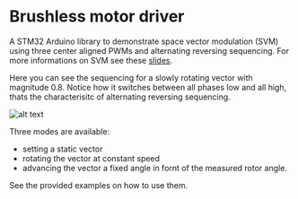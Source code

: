 # Brushless motor driver

A STM32 Arduino library to demonstrate space vector modulation (SVM) using three center aligned PWMs and alternating reversing sequencing. For more informations on SVM 
see these [slides](http://www.kappaiq.com/download/presentation-material/PDF/05%20Modulation.pdf).

Here you can see the sequencing for a slowly rotating vector with magnitude 0.8. Notice how it switches between all phases low and all high, thats the characterisitc of alternating reversing sequencing.

![alt text](https://github.com/basti30/brushless_motor_driver/blob/master/img/svm_08.gif "Logo Title Text 1")

Three modes are available: 
* setting a static vector 
* rotating the vector at constant speed
* advancing the vector a fixed angle in fornt of the measured rotor angle. 

See the provided examples on how to use them.
